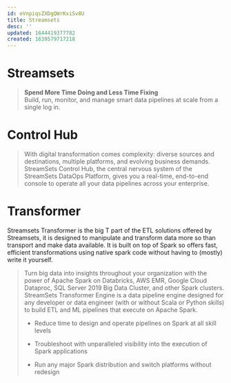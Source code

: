 ```yaml
---
id: eVnpiqsZXDgQWrKxiSv8U
title: Streamsets
desc: ''
updated: 1644419377782
created: 1639579717218
---
```




# Streamsets
>**Spend More Time Doing and Less Time Fixing**  
>Build, run, monitor, and manage smart data pipelines at scale from a single log in.

# Control Hub

>With digital transformation comes complexity: diverse sources and destinations, multiple platforms, and evolving business demands. StreamSets Control Hub, the central nervous system of the StreamSets DataOps Platform, gives you a real-time, end-to-end console to operate all your data pipelines across your enterprise.

# Transformer
Streamsets Transformer is the big T part of the ETL solutions offered by Streamsets, it is designed to manipulate and transform data more so than transport and make data available. It is built on top of Spark so offers fast, efficient transformations using native spark code without having to (mostly) write it yourself.

> Turn big data into insights throughout your organization with the power of Apache Spark on Databricks, AWS EMR, Google Cloud Dataproc, SQL Server 2019 Big Data Cluster, and other Spark clusters. StreamSets Transformer Engine is a data pipeline engine designed for any developer or data engineer (with or without Scala or Python skills) to build ETL and ML pipelines that execute on Apache Spark.
>
>- Reduce time to design and operate pipelines on Spark at all skill levels
>
>- Troubleshoot with unparalleled visibility into the execution of Spark applications 
>
>- Run any major Spark distribution and switch platforms without redesign
